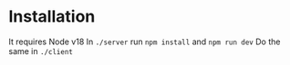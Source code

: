 # Installation
It requires Node v18
In ```./server``` run ``` npm install ``` and ``` npm run dev ```
Do the same in ```./client```
